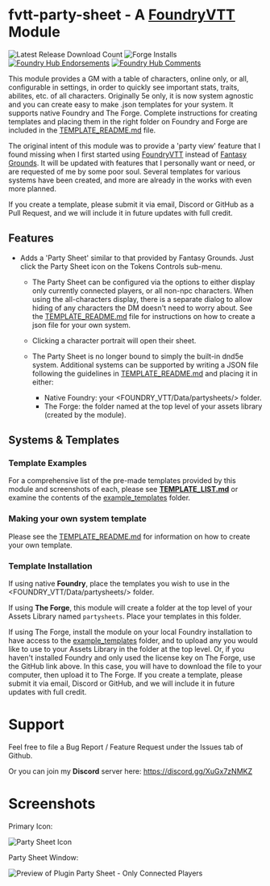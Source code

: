 # fvtt-party-sheet - A [FoundryVTT](https://www.foundryvtt.com) Module
![Latest Release Download Count](https://img.shields.io/badge/dynamic/json?label=Downloads@latest&query=assets%5B1%5D.download_count&url=https%3A%2F%2Fapi.github.com%2Frepos%2FEddieDover%2Ffvtt-party-sheet%2Freleases%2Flatest)
![Forge Installs](https://img.shields.io/badge/dynamic/json?label=Forge%20Installs&query=package.installs&suffix=%25&url=https%3A%2F%2Fforge-vtt.com%2Fapi%2Fbazaar%2Fpackage%2Ffvtt-party-sheet&colorB=4aa94a)
[![Foundry Hub Endorsements](https://img.shields.io/endpoint?logoColor=white&url=https%3A%2F%2Fwww.foundryvtt-hub.com%2Fwp-json%2Fhubapi%2Fv1%2Fpackage%2Ffvtt-party-sheet%2Fshield%2Fendorsements)](https://www.foundryvtt-hub.com/package/fvtt-party-sheet/)
[![Foundry Hub Comments](https://img.shields.io/endpoint?logoColor=white&url=https%3A%2F%2Fwww.foundryvtt-hub.com%2Fwp-json%2Fhubapi%2Fv1%2Fpackage%2Ffvtt-party-sheet%2Fshield%2Fcomments)](https://www.foundryvtt-hub.com/package/fvtt-party-sheet/)

This module provides a GM with a table of characters, online only, or all, configurable in settings, in order to quickly see important stats, traits, abilites, etc. of all characters. Originally 5e only, it is now system agnostic and you can create easy to make .json templates for your system. It supports native Foundry and The Forge. Complete instructions for creating templates and placing them in the right folder on Foundry and Forge are included in the [TEMPLATE_README.md](TEMPLATE_README.md) file.

The original intent of this module was to provide a 'party view' feature that I found missing when I first started using [FoundryVTT](https://www.foundryvtt.com) instead of [Fantasy Grounds](https://www.fantasygrounds.com). It will be updated with features that I personally want or need, or are requested of me by some poor soul. Several templates for various systems have been created, and more are already in the works with even more planned.

If you create a template, please submit it via email, Discord or GitHub as a Pull Request, and we will include it in future updates with full credit.

## Features
- Adds a 'Party Sheet' similar to that provided by Fantasy Grounds. Just click the Party Sheet icon on the Tokens Controls sub-menu.

  - The Party Sheet can be configured via the options to either display only currently connected players, or all non-npc characters. When using the all-characters display, there is a separate dialog to allow hiding of any characters the DM doesn't need to worry about. See the [TEMPLATE_README.md](TEMPLATE_README.md) file for instructions on how to create a json file for your own system.

  - Clicking a character portrait will open their sheet.

  - The Party Sheet is no longer bound to simply the built-in dnd5e system. Additional systems can be supported by writing a JSON file following the guidelines in [TEMPLATE_README.md](TEMPLATE_README.md) and placing it in either:

    - Native Foundry: your <FOUNDRY_VTT/Data/partysheets/> folder.
    - The Forge: the folder named <partysheets> at the top level of your assets library (created by the module).

## Systems & Templates

### Template Examples

For a comprehensive list of the pre-made templates provided by this module and screenshots of each, please see **[TEMPLATE_LIST.md](TEMPLATE_LIST.md)** or examine the contents of the [example_templates](https://github.com/EddieDover/fvtt-party-sheet/tree/main/example_templates) folder.

### Making your own system template

Please see the [TEMPLATE_README.md](TEMPLATE_README.md) for information on how to create your own template.

### Template Installation

If using native **Foundry**, place the templates you wish to use in the <FOUNDRY_VTT/Data/partysheets/> folder.

If using **The Forge**, this module will create a folder at the top level of your Assets Library named `partysheets`. Place your templates in this folder.

If using The Forge, install the module on your local Foundry installation to have access to the [example_templates](https://github.com/EddieDover/fvtt-party-sheet/tree/main/example_templates) folder, and to upload any you would like to use to your Assets Library in the <partysheets> folder at the top level. Or, if you haven't installed Foundry and only used the license key on The Forge, use the GitHub link above. In this case, you will have to download the file to your computer, then upload it to The Forge. If you create a template, please submit it via email, Discord or GitHub, and we will include it in future updates with full credit.

# Support

Feel free to file a Bug Report / Feature Request under the Issues tab of Github.

Or you can join my **Discord** server here: https://discord.gg/XuGx7zNMKZ

# Screenshots

Primary Icon:

![Party Sheet Icon](images/psi.png)

Party Sheet Window:

![Preview of Plugin Party Sheet - Only Connected Players](images/preview1.png)
